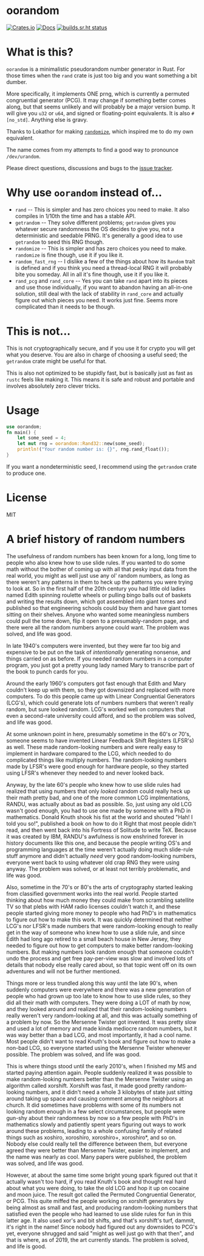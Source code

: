 # oorandom

[![Crates.io](https://img.shields.io/crates/v/oorandom.svg)](https://crates.io/crates/oorandom)
[![Docs](https://docs.rs/oorandom/badge.svg)](https://docs.rs/oorandom)
[![builds.sr.ht status](https://builds.sr.ht/~icefox/oorandom.svg)](https://builds.sr.ht/~icefox/oorandom?)

# What is this?

`oorandom` is a minimalistic pseudorandom number generator in Rust.  For those times when the `rand` crate is just too big and you want something a bit dumber.

More specifically, it implements ONE prng, which is currently a permuted
congruential generator (PCG).  It may change if something better comes along,
but that seems unlikely and will probably be a major version bump.  It will
give you `u32` or `u64`, and signed or floating-point equivalents.  It is also
`#[no_std]`.  Anything else is gravy.

Thanks to Lokathor for making [`randomize`](https://github.com/Lokathor/randomize),
which inspired me to do my own equivalent.

The name comes from my attempts to find a good way to pronounce `/dev/urandom`.

Please direct questions, discussions and bugs to the [issue tracker](https://todo.sr.ht/~icefox/oorandom).

# Why use `oorandom` instead of...

 * `rand` -- This is simpler and has zero choices you need to make.  It also compiles in 1/10th the time and
   has a stable API.
 * `getrandom` -- They solve different problems; `getrandom` gives you whatever secure randomness the OS
   decides to give you, not a deterministic and seedable PRNG.  It's generally a good idea to use `getrandom` to
   seed this RNG though.
 * `randomize` -- This is simpler and has zero choices you need to make.  `randomize` is fine though, use it
   if you like it.
 * `random_fast_rng` -- I dislike a few of the things about how its `Random` trait is defined and if you think
   you need a thread-local RNG it will probably bite you someday.  All in all it's fine though, use it if you
   like it.
 * `rand_pcg` and `rand_core` -- Yes you can take `rand` apart into its pieces and use those individually, if
   you want to abandon having an all-in-one solution, still deal with the lack of stability in `rand_core` and
   actually figure out which pieces you need.  It works just fine.  Seems more complicated than it needs to be
   though.

# This is not...

This is not cryptographically secure, and if you use it for crypto you
will get what you deserve.  You are also in charge of choosing a useful
seed; the `getrandom` crate might be useful for that.

This is also not optimized to be stupidly fast, but is basically just
as fast as `rustc` feels like making it.  This means it is safe and robust
and portable and involves absolutely zero clever tricks.

# Usage

```rust
use oorandom;
fn main() {
    let some_seed = 4;
    let mut rng = oorandom::Rand32::new(some_seed);
    println!("Your random number is: {}", rng.rand_float());
}
```

If you want a nondeterministic seed, I recommend using the `getrandom` crate to produce one.

# License

MIT

# A brief history of random numbers

The usefulness of random numbers has been known for a long, long time
to people who also knew how to use slide rules.  If you wanted to do
some math without the bother of coming up with all that pesky input
data from the real world, you might as well just use any ol' random numbers,
as long as there weren't any patterns in them to heck up the patterns you were
trying to look at.  So in the first half
of the 20th century you had little old ladies named Edith spinning
roulette wheels or pulling bingo balls out of baskets and writing the
results down, which got assembled into giant tomes and published so
that engineering schools could buy them and have giant tomes sitting
on their shelves.  Anyone who wanted some meaningless numbers could
pull the tome down, flip it open to a presumably-random page, and
there were all the random numbers anyone could want.  The problem was
solved, and life was good.

In late 1940's computers were invented, but they were far too big and
expensive to be put on the task of *intentionally* generating
nonsense, and things carried on as before.  If you needed random
numbers in a computer program, you just got a pretty young lady named
Mary to transcribe part of the book to punch cards for you.

Around the early 1960's computers got fast enough that Edith and Mary
couldn't keep up with them, so they got downsized and replaced with
more computers.  To do this people came up with Linear Congruential
Generators (LCG's), which could generate lots of numbers numbers that
weren't really random, but sure looked random.  LCG's worked well on
computers that even a second-rate university could afford, and so the
problem was solved, and life was good.

At some unknown point in here, presumably sometime in the 60's or
70's, someone seems to have invented Linear Feedback Shift Registers
(LFSR's) as well.  These made random-looking numbers and were really
easy to implement in hardware compared to the LCG, which needed to do complicated
things like multiply numbers.  The random-looking numbers made by
LFSR's were good enough for hardware people, so they started using
LFSR's whenever they needed to and never looked back.

Anyway, by the late 60's people who knew how to use slide rules had
realized that using numbers that only *looked* random could really
heck up their math pretty bad, and one of the more common LCG
implmentations, RANDU, was actually about as bad as possible.  So,
just using any old LCG wasn't good enough, you had to use one made by
someone with a PhD in mathematics.  Donald Knuth shook his fist at the
world and shouted "Hah!  I told you so!", published a book on how to
do it Right that most people didn't read, and then went back into his
Fortress of Solitude to write TeX.  Because it was created by IBM,
RANDU's awfulness is now enshrined forever in history documents like
this one, and because the people writing OS's and programming
languages at the time weren't actually doing much slide-rule stuff anymore and didn't
actually *need* very good random-looking numbers, everyone went back
to using whatever old crap RNG they were using anyway.  The problem
was solved, or at least not terribly problematic, and life was good.

Also, sometime in the 70's or 80's the arts of cryptography started
leaking from classified government works into the real world.  People
started thinking about how much money they could make from scrambling
satellite TV so that plebs with HAM radio licenses couldn't watch it,
and these people started giving more money to people who had PhD's in
mathematics to figure out how to make this work.  It was quickly determined that neither LCG's nor LFSR's
made numbers that were random-looking enough to really get in the way of someone who
knew how to use a slide rule, and since Edith had long ago retired to
a small beach house in New Jersey, they needed to figure out how to
get computers to make better random-looking numbers.  But making
numbers look random enough that someone couldn't undo the process
and get free pay-per-view was slow and
involved lots of details that nobody else really cared about, so that
topic went off on its own adventures and will not be further
mentioned.

Things more or less trundled along this way until the late 90's, when
suddenly computers were everywhere and there was a new generation of
people who had grown up too late to know how to use slide rules, so
they did all their math with computers.  They were doing a LOT of math
by now, and they looked around and realized that their random-looking
numbers really weren't very random-looking at all, and this was
actually something of a problem by now.  So the Mersenne Twister got
invented.  It was pretty slow and used a lot of memory and made kinda
mediocre random numbers, but it was way better than a bad LCG, and
most importantly, it had a cool name. Most people didn't want to read
Knuth's book and figure out how to make a non-bad LCG, so everyone
started using the Mersenne Twister whenever possible.  The problem was
solved, and life was good.

This is where things stood until the early 2010's, when I finished my
MS and started paying attention again.  People suddenly realized it
was possible to make random-looking numbers better than the Mersenne
Twister using an algorithm called xorshift.  Xorshift was fast, it
made good pretty random-looking numbers, and it didn't need a whole 3
kilobytes of state just sitting around taking up space and causing
comment among the neighbors at church.  It did sometimes have problems
with some of its numbers not looking random enough in a few select
circumstances, but people were gun-shy about their randomness by now
so a few people with PhD's in mathematics slowly
and patiently spent years figuring out ways to work around these
problems, leading to a whole confusing family of related things such
as xoshiro, xoroshiro, xoroshiro+, xoroshiro*, and so on.  Nobody else
could really tell the difference between them, but everyone agreed
they were better than Mersenne Twister, easier to implement, and the
name was nearly as cool.  Many papers were published, the problem was
solved, and life was good.

However, at about the same time some bright young spark figured out that it
actually wasn't too hard, if you read Knuth's book and thought real hard about
what you were doing, to take the old LCG and hop it up on cocaine and moon
juice.  The result got called the Permuted Congruential Generator, or PCG.
This quite miffed the people working on xorshift generators by being almost as
small and fast, and producing random-looking numbers that satisfied even the
people who had learned to use slide rules for fun in this latter age.  It also
used  xor's and bit shifts, and that's xorshift's turf, dammit, it's right in
the name!  Since nobody had figured out any downsides to PCG's yet, everyone
shrugged and said "might as well just go with that then", and that is where, as
of 2019, the art currently stands.  The problem is solved, and life is good.

